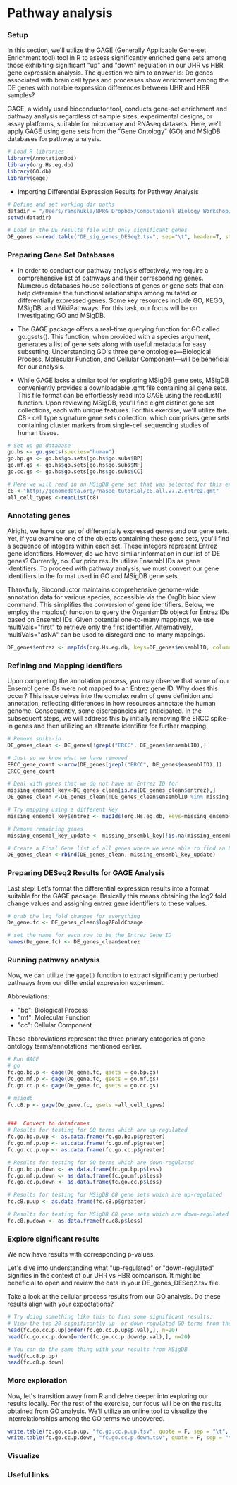 # Pathway analysis
### Setup
In this section, we'll utilize the GAGE (Generally Applicable Gene-set Enrichment tool) tool in R to assess significantly enriched gene sets among those exhibiting significant "up" and "down" regulation in our UHR vs HBR gene expression analysis. The question we aim to answer is: Do genes associated with brain cell types and processes show enrichment among the DE genes with notable expression differences between UHR and HBR samples?

GAGE, a widely used bioconductor tool, conducts gene-set enrichment and pathway analysis regardless of sample sizes, experimental designs, or assay platforms, suitable for microarray and RNAseq datasets. Here, we'll apply GAGE using gene sets from the "Gene Ontology" (GO) and MSigDB databases for pathway analysis.

```R
# Load R libraries 
library(AnnotationDbi)
library(org.Hs.eg.db)
library(GO.db)
library(gage)
```
- Importing Differential Expression Results for Pathway Analysis
```R
# Define and set working dir paths
datadir = "/Users/ramshukla/NPRG Dropbox/Computaional Biology Workshop/Day2/Differential Expression/DE_Results"
setwd(datadir)

# Load in the DE results file with only significant genes
DE_genes <-read.table("DE_sig_genes_DESeq2.tsv", sep="\t", header=T, stringsAsFactors = F)
```
### Preparing Gene Set Databases
- In order to conduct our pathway analysis effectively, we require a comprehensive list of pathways and their corresponding genes. Numerous databases house collections of genes or gene sets that can help determine the functional relationships among mutated or differentially expressed genes. Some key resources include GO, KEGG, MSigDB, and WikiPathways. For this task, our focus will be on investigating GO and MSigDB.

- The GAGE package offers a real-time querying function for GO called go.gsets(). This function, when provided with a species argument, generates a list of gene sets along with useful metadata for easy subsetting. Understanding GO's three gene ontologies—Biological Process, Molecular Function, and Cellular Component—will be beneficial for our analysis.

- While GAGE lacks a similar tool for exploring MSigDB gene sets, MSigDB conveniently provides a downloadable .gmt file containing all gene sets. This file format can be effortlessly read into GAGE using the readList() function. Upon reviewing MSigDB, you'll find eight distinct gene set collections, each with unique features. For this exercise, we'll utilize the C8 - cell type signature gene sets collection, which comprises gene sets containing cluster markers from single-cell sequencing studies of human tissue.

```R
# Set up go database
go.hs <- go.gsets(species="human")
go.bp.gs <- go.hs$go.sets[go.hs$go.subs$BP]
go.mf.gs <- go.hs$go.sets[go.hs$go.subs$MF]
go.cc.gs <- go.hs$go.sets[go.hs$go.subs$CC]

# Here we will read in an MSigDB gene set that was selected for this exercise. 
c8 <-"http://genomedata.org/rnaseq-tutorial/c8.all.v7.2.entrez.gmt"
all_cell_types <-readList(c8)
```
### Annotating genes
Alright, we have our set of differentially expressed genes and our gene sets. Yet, if you examine one of the objects containing these gene sets, you'll find a sequence of integers within each set. These integers represent Entrez gene identifiers. However, do we have similar information in our list of DE genes? Currently, no. Our prior results utilize Ensembl IDs as gene identifiers. To proceed with pathway analysis, we must convert our gene identifiers to the format used in GO and MSigDB gene sets.

Thankfully, Bioconductor maintains comprehensive genome-wide annotation data for various species, accessible via the OrgDb bioc view command. This simplifies the conversion of gene identifiers. Below, we employ the mapIds() function to query the OrganismDb object for Entrez IDs based on Ensembl IDs. Given potential one-to-many mappings, we use multiVals="first" to retrieve only the first identifier. Alternatively, multiVals="asNA" can be used to disregard one-to-many mappings.

```R
DE_genes$entrez <- mapIds(org.Hs.eg.db, keys=DE_genes$ensemblID, column="ENTREZID", keytype="ENSEMBL", multiVals="first")
```
### Refining and Mapping Identifiers
Upon completing the annotation process, you may observe that some of our Ensembl gene IDs were not mapped to an Entrez gene ID. Why does this occur? This issue delves into the complex realm of gene definition and annotation, reflecting differences in how resources annotate the human genome. Consequently, some discrepancies are anticipated. In the subsequent steps, we will address this by initially removing the ERCC spike-in genes and then utilizing an alternate identifier for further mapping.

```R
# Remove spike-in
DE_genes_clean <- DE_genes[!grepl("ERCC", DE_genes$ensemblID),]

# Just so we know what we have removed 
ERCC_gene_count <-nrow(DE_genes[grepl("ERCC", DE_genes$ensemblID),])
ERCC_gene_count

# Deal with genes that we do not have an Entrez ID for 
missing_ensembl_key<-DE_genes_clean[is.na(DE_genes_clean$entrez),]
DE_genes_clean <-DE_genes_clean[!DE_genes_clean$ensemblID %in% missing_ensembl_key$ensemblID,]

# Try mapping using a different key
missing_ensembl_key$entrez <- mapIds(org.Hs.eg.db, keys=missing_ensembl_key$Symbol, column="ENTREZID", keytype="SYMBOL", multiVal='first')

# Remove remaining genes 
missing_ensembl_key_update <- missing_ensembl_key[!is.na(missing_ensembl_key$entrez),]

# Create a Final Gene list of all genes where we were able to find an Entrez ID (using two approaches)
DE_genes_clean <-rbind(DE_genes_clean, missing_ensembl_key_update)
```
### Preparing DESeq2 Results for GAGE Analysis
Last step! Let’s format the differential expression results into a format suitable for the GAGE package. Basically this means obtaining the log2 fold change values and assigning entrez gene identifiers to these values.

```R
# grab the log fold changes for everything
De_gene.fc <- DE_genes_clean$log2FoldChange

# set the name for each row to be the Entrez Gene ID
names(De_gene.fc) <- DE_genes_clean$entrez
```
### Running pathway analysis
Now, we can utilize the `gage()` function to extract significantly perturbed pathways from our differential expression experiment.

Abbreviations:
- "bp": Biological Process
- "mf": Molecular Function
- "cc": Cellular Component

These abbreviations represent the three primary categories of gene ontology terms/annotations mentioned earlier.

```R
# Run GAGE
# go 
fc.go.bp.p <- gage(De_gene.fc, gsets = go.bp.gs)
fc.go.mf.p <- gage(De_gene.fc, gsets = go.mf.gs)
fc.go.cc.p <- gage(De_gene.fc, gsets = go.cc.gs)

# msigdb
fc.c8.p <- gage(De_gene.fc, gsets =all_cell_types)


###  Convert to dataframes 
# Results for testing for GO terms which are up-regulated
fc.go.bp.p.up <- as.data.frame(fc.go.bp.p$greater)
fc.go.mf.p.up <- as.data.frame(fc.go.mf.p$greater)
fc.go.cc.p.up <- as.data.frame(fc.go.cc.p$greater)

# Results for testing for GO terms which are down-regulated
fc.go.bp.p.down <- as.data.frame(fc.go.bp.p$less)
fc.go.mf.p.down <- as.data.frame(fc.go.mf.p$less)
fc.go.cc.p.down <- as.data.frame(fc.go.cc.p$less)

# Results for testing for MSigDB C8 gene sets which are up-regulated
fc.c8.p.up <- as.data.frame(fc.c8.p$greater)

# Results for testing for MSigDB C8 gene sets which are down-regulated
fc.c8.p.down <- as.data.frame(fc.c8.p$less)
```
### Explore significant results
We now have results with corresponding p-values.

Let's dive into understanding what "up-regulated" or "down-regulated" signifies in the context of our UHR vs HBR comparison. It might be beneficial to open and review the data in your DE_genes_DESeq2.tsv file.

Take a look at the cellular process results from our GO analysis. Do these results align with your expectations?

```R
# Try doing something like this to find some significant results:
# View the top 20 significantly up- or down-regulated GO terms from the Cellular Component Ontology
head(fc.go.cc.p.up[order(fc.go.cc.p.up$p.val),], n=20)
head(fc.go.cc.p.down[order(fc.go.cc.p.down$p.val),], n=20)

# You can do the same thing with your results from MSigDB
head(fc.c8.p.up)
head(fc.c8.p.down)
```
### More exploration
Now, let's transition away from R and delve deeper into exploring our results locally. For the rest of the exercise, our focus will be on the results obtained from GO analysis. We'll utilize an online tool to visualize the interrelationships among the GO terms we uncovered.

```R
write.table(fc.go.cc.p.up, "fc.go.cc.p.up.tsv", quote = F, sep = "\t", col.names = T, row.names = T)
write.table(fc.go.cc.p.down, "fc.go.cc.p.down.tsv", quote = F, sep = "\t", col.names = T, row.names = T)
```
### Visualize


### Useful links
